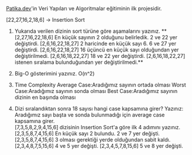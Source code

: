 [Patika.dev](https://www.patika.dev/tr)'in Veri Yapıları ve Algoritmalar eğitiminin ilk projesidir.

[22,27,16,2,18,6] -> Insertion Sort

1. Yukarıda verilen dizinin sort türüne göre aşamalarını yazınız.
**    [2,27,16,22,18,6] En küçük sayının 2 olduğunu belirledik. 2 ve 22 yer değiştirdi.
    [2,6,16,22,18,27] 2 haricinde en küçük sayı 6. 6 ve 27 yer değiştirdi.
    [2,6,16,22,18,27] 16 üçüncü en küçük sayı olduğundan yer değiştirilmedi.
    [2,6,16,18,22,27] 18 ve 22 yer değiştirdi.
    [2,6,16,18,22,27] istenen sıralama bulunduğundan yer değiştirilmedi.**

2. Big-O gösterimini yazınız.
  O(n^2)

3. Time Complexity
Average Case:Aradığımız sayının ortada olması
Worst Case:Aradığımız sayının sonda olması
Best Case:Aradığımız sayının dizinin en başında olması

4. Dizi sıralandıktan sonra 18 sayısı hangi case kapsamına girer? Yazınız:
    <br/>Aradığımız sayı başta ve sonda bulunmadığı için average case kapsamına girer.<br/>
    [7,3,5,8,2,9,4,15,6] dizisinin Insertion Sort'a göre ilk 4 adımını yazınız.
    [2,3,5,8,7,4,15,6] En küçük sayı 2 bulundu. 2 ve 7 yer değişti.
    [2,3,5,8,7,4,15,6] 3 olması gerektiği yerde olduğundan sabit kaldı.
    [2,3,4,8,7,5,15,6] 4 ve 5 yer değişti.
    [2,3,4,5,7,8,15,6] 5 ve 8 yer değişti.
    

 
 
 
